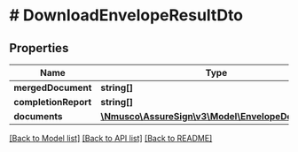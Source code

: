 # # DownloadEnvelopeResultDto

## Properties

Name | Type | Description | Notes
------------ | ------------- | ------------- | -------------
**mergedDocument** | **string[]** |  | [optional] 
**completionReport** | **string[]** |  | [optional] 
**documents** | [**\Nmusco\AssureSign\v3\Model\EnvelopeDocument[]**](EnvelopeDocument.md) |  | [optional] 

[[Back to Model list]](../../README.md#documentation-for-models) [[Back to API list]](../../README.md#documentation-for-api-endpoints) [[Back to README]](../../README.md)


